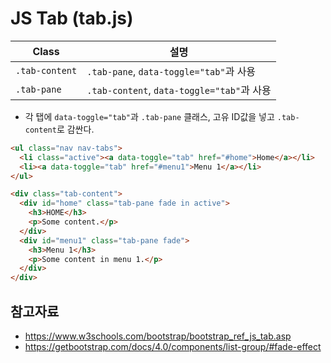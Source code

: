 # JS Tab (tab.js)

| Class | 설명 | 
| --- | --- |
|`.tab-content` | `.tab-pane`, `data-toggle="tab"`과 사용| 
|`.tab-pane` | `.tab-content`, `data-toggle="tab"`과 사용|

- 각 탭에 `data-toggle="tab"`과 `.tab-pane` 클래스, 고유 ID값을 넣고 `.tab-content`로 감싼다. 
```html
<ul class="nav nav-tabs">
  <li class="active"><a data-toggle="tab" href="#home">Home</a></li>
  <li><a data-toggle="tab" href="#menu1">Menu 1</a></li>
</ul>

<div class="tab-content">
  <div id="home" class="tab-pane fade in active">
    <h3>HOME</h3>
    <p>Some content.</p>
  </div>
  <div id="menu1" class="tab-pane fade">
    <h3>Menu 1</h3>
    <p>Some content in menu 1.</p>
  </div>
</div>
```

## 참고자료 

- https://www.w3schools.com/bootstrap/bootstrap_ref_js_tab.asp
- https://getbootstrap.com/docs/4.0/components/list-group/#fade-effect


